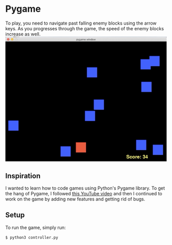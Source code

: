 # Pygame
To play, you need to navigate past falling enemy blocks using the arrow keys. As you progresses through the game, the speed of the enemy blocks increase as well. 
![](pygame.gif)

## Inspiration
I wanted to learn how to code games using Python's Pygame library.  To get the hang of Pygame, I followed [this YouTube video](https://www.youtube.com/watch?v=-8n91btt5d8) and then I continued to work on the game by adding new features and getting rid of bugs. 

## Setup
To run the game, simply run:
```ShellSession
$ python3 controller.py
```
